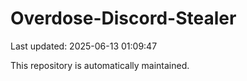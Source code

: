 # Overdose-Discord-Stealer

Last updated: 2025-06-13 01:09:47

This repository is automatically maintained.
